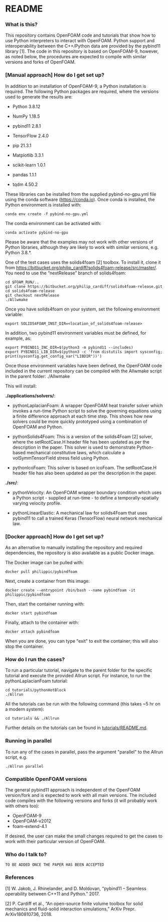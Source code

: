 # README #

### What is this? ###

This repository contains OpenFOAM code and tutorials that show how to use Python interpreters to interact with OpenFOAM. Python support and interoperability between the C++/Python data are provided by the pybind11 library [1]. The code in this repository is based on OpenFOAM-9, however, as noted below, the procedures are expected to compile with similar versions and forks of OpenFOAM.




### [Manual approach] How do I get set up? ###

In addition to an installation of OpenFOAM-9, a Python installation is required. The following Python packages are required, where the versions used to generate the results are:

* Python 3.8.12

* NumPy 1.18.5

* pybind11 2.8.1

* TensorFlow 2.4.0

* pip 21.3.1

* Matplotlib 3.3.1

* scikit-learn 1.0.1

* pandas 1.1.1

* tqdm 4.50.2

These libraries can be installed from the supplied pybind-no-gpu.yml file using the conda software (https://conda.io). Once conda is installed, the Python environment is installed with:

    conda env create -f pybind-no-gpu.yml

The conda environment can be activated with:

    conda activate pybind-no-gpu

Please be aware that the examples may not work with other versions of Python libraries, although they are likely to work with similar versions, e.g. Python 3.8.*.

One of the test cases uses the solids4foam [2] toolbox. To install it, clone it from https://bitbucket.org/philip_cardiff/solids4foam-release/src/master/. You need to use the “nextRelease” branch of solids4foam:

    cd $FOAM_RUN/..
    git clone https://bitbucket.org/philip_cardiff/solids4foam-release.git
    cd solids4foam-release
    git checkout nextRelease
    ./Allwmake

Once you have solids4foam on your system, set the following environment variable:

    export SOLIDS4FOAM_INST_DIR=<location_of_solids4foam-release>

In addition, two pybind11 environment variables must be defined, for example, as:

    export PYBIND11_INC_DIR=$(python3 -m pybind11 --includes)
    export PYBIND11_LIB_DIR=$(python3 -c 'from distutils import sysconfig; print(sysconfig.get_config_var("LIBDIR"))')

Once those environment variables have been defined, the OpenFOAM code included in the current repository can be compiled with the Allwmake script in the parent folder:
    ./Allwmake

This will install:

**./applications/solvers/**:

* pythonLaplacianFoam: A wrapper OpenFOAM heat transfer solver which invokes a run-time Python script to solve the governing equations using a finite difference approach at each time step. This shows how new solvers could be more quickly prototyped using a combination of OpenFOAM and Python.

* pythonSolids4Foam: This is a version of the solids4Foam [2] solver, where the setRootCase.H header file has been updated as per the description in the paper. This solver is used to demonstrate Python-based mechanical constitutive laws, which calculate a volSymmTensorField stress field using Python.

* pythonIcoFoam: This solver is based on icoFoam. The setRootCase.H header file has also been updated as per the description in the paper. 

**./src/**:

* pythonVelocity: An OpenFOAM wrapper boundary condition which uses a Python script - supplied at run-time - to define a temporally-spatially varying velocity profile.

* pythonLinearElastic: A mechanical law for solids4Foam that uses pybind11 to call a trained Keras (TensorFlow) neural network mechanical law.



### [Docker approach] How do I get set up? ###

As an alternative to manually installing the repository and required dependencies, the repository is also available as a public Docker image.

The Docker image can be pulled with:

    docker pull philippic/pybindfoam

Next, create a container from this image:

    docker create --entrypoint /bin/bash --name pybindfoam -it philippic/pybindfoam

Then, start the container running with:

    docker start pybindfoam

Finally, attach to the container with:

    docker attach pybindfoam

When you are done, you can type "exit" to exit the container; this will also stop the container.



### How do I run the cases? ###

To run a particular tutorial, navigate to the parent folder for the specific tutorial and execute the provided Allrun script. For instance, to run the pythonLaplacianFoam tutorial:

    cd tutorials/pythonHotBlock
    ./Allrun

All the tutorials can be run with the following command (this takes ~5 hr on a modern system):

    cd tutorials && ./Allrun

Further details on the tutorials can be found in [tutorials/README.md](tutorials/README.md).

### Running in parallel

To run any of the cases in parallel, pass the argument "parallel" to the Allrun script, e.g.

    ./Allrun parallel

### Compatible OpenFOAM versions ###

The general pybind11 approach is independent of the OpenFOAM version/fork and is expected to work with all main versions. The included code compiles with the following versions and forks (it will probably work with others too): 

* OpenFOAM-9
* OpenFOAM-v2012
* foam-extend-4.1

If desired, the user can make the small changes required to get the cases to work with their particular version of OpenFOAM.


### Who do I talk to? ###

    TO BE ADDED ONCE THE PAPER HAS BEEN ACCEPTED



### References ###

[1]	W. Jakob, J. Rhinelander, and D. Moldovan, “pybind11 – Seamless operability between C++11 and Python.” 2017.

[2]	P. Cardiff et al., “An open-source finite volume toolbox for solid mechanics and fluid-solid interaction simulations,” ArXiv Prepr. ArXiv180810736, 2018.

